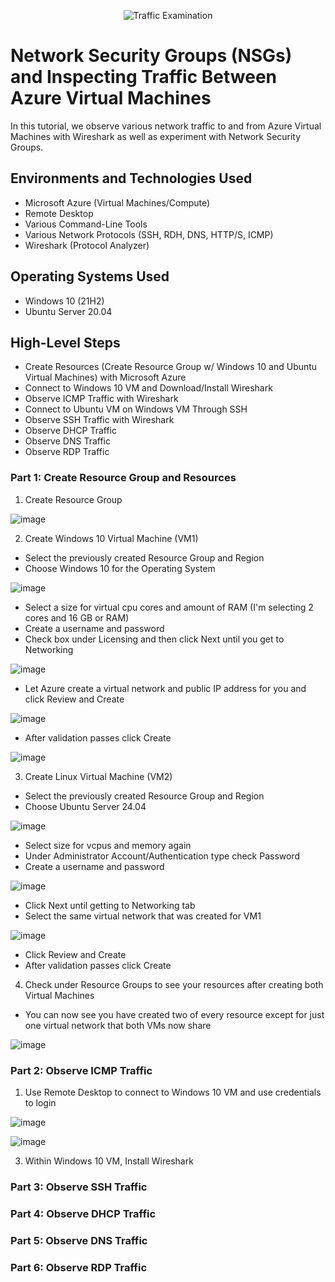 <p align="center">
<img src="https://i.imgur.com/Ua7udoS.png" alt="Traffic Examination"/>
</p>

<h1>Network Security Groups (NSGs) and Inspecting Traffic Between Azure Virtual Machines</h1>
In this tutorial, we observe various network traffic to and from Azure Virtual Machines with Wireshark as well as experiment with Network Security Groups. <br />

<h2>Environments and Technologies Used</h2>

- Microsoft Azure (Virtual Machines/Compute)
- Remote Desktop
- Various Command-Line Tools
- Various Network Protocols (SSH, RDH, DNS, HTTP/S, ICMP)
- Wireshark (Protocol Analyzer)

<h2>Operating Systems Used </h2>

- Windows 10 (21H2)
- Ubuntu Server 20.04

<h2>High-Level Steps</h2>

- Create Resources (Create Resource Group w/ Windows 10 and Ubuntu Virtual Machines) with Microsoft Azure
- Connect to Windows 10 VM and Download/Install Wireshark
- Observe ICMP Traffic with Wireshark
- Connect to Ubuntu VM on Windows VM Through SSH
- Observe SSH Traffic with Wireshark
- Observe DHCP Traffic
- Observe DNS Traffic
- Observe RDP Traffic

<h3>Part 1: Create Resource Group and Resources</h3>

1. Create Resource Group

  ![image](https://github.com/user-attachments/assets/0b938d33-1c31-41a1-8b18-55cfa34d4c26)

2. Create Windows 10 Virtual Machine (VM1)
  - Select the previously created Resource Group and Region
  - Choose Windows 10 for the Operating System

  ![image](https://github.com/user-attachments/assets/6f39604a-0e83-4823-9c1b-91359e51f4d7)

  - Select a size for virtual cpu cores and amount of RAM (I'm selecting 2 cores and 16 GB or RAM)
  - Create a username and password
  - Check box under Licensing and then click Next until you get to Networking

  ![image](https://github.com/user-attachments/assets/5d37f63b-93d4-454b-bb2e-094b675009dc)

  - Let Azure create a virtual network and public IP address for you and click Review and Create

  ![image](https://github.com/user-attachments/assets/f496c973-e33c-416b-b45d-61d5eb5e0c7f)

  - After validation passes click Create

  ![image](https://github.com/user-attachments/assets/89ce06cf-5ca4-4bbb-a988-12171bc21f3e)

3. Create Linux Virtual Machine (VM2)
  - Select the previously created Resource Group and Region
  - Choose Ubuntu Server 24.04

  ![image](https://github.com/user-attachments/assets/29021a84-a10d-4de6-92db-280187973771)

  - Select size for vcpus and memory again
  - Under Administrator Account/Authentication type check Password
  - Create a username and password

  ![image](https://github.com/user-attachments/assets/6d21c12b-bde7-42d3-948c-f1962e2df4ce)

  - Click Next until getting to Networking tab
  - Select the same virtual network that was created for VM1

  ![image](https://github.com/user-attachments/assets/47d205a9-3d00-4c8a-9326-9c715d78792b)

  - Click Review and Create
  - After validation passes click Create

4. Check under Resource Groups to see your resources after creating both Virtual Machines
  - You can now see you have created two of every resource except for just one virtual network that both VMs now share

  ![image](https://github.com/user-attachments/assets/23d1b495-9f45-4576-a62a-f5743cc085cb)


<h3>Part 2: Observe ICMP Traffic</h3>

1. Use Remote Desktop to connect to Windows 10 VM and use credentials to login

![image](https://github.com/user-attachments/assets/77778be9-bf05-4aef-a4c3-5ee9de982682)


![image](https://github.com/user-attachments/assets/8fdf63f0-3ec2-48f3-a04c-f2715a5f0cdd)


3. Within Windows 10 VM, Install Wireshark

<h3>Part 3: Observe SSH Traffic</h3>

<h3>Part 4: Observe DHCP Traffic</h3>

<h3>Part 5: Observe DNS Traffic</h3>

<h3>Part 6: Observe RDP Traffic</h3>



